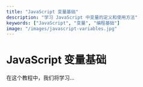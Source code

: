 ```yaml
---
title: "JavaScript 变量基础"
description: "学习 JavaScript 中变量的定义和使用方法"
keywords: ["JavaScript", "变量", "编程基础"]
image: "/images/javascript-variables.jpg"
---
```


# JavaScript 变量基础

在这个教程中，我们将学习...